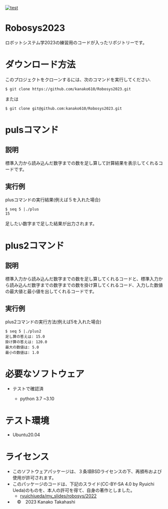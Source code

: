 [![test](https://github.com/kanako610/Robosys2023/actions/workflows/test.yml/badge.svg)](https://github.com/kanako610/Robosys2023/actions/workflows/test.yml)  

# Robosys2023

ロボットシステム学2023の練習用のコードが入ったリポジトリーです。


# ダウンロード方法

このプロジェクトをクローンするには、次のコマンドを実行してください.
```
$ git clone https://github.com/kanako610/Robosys2023.git
```
または
```
$ git clone git@github.com:kanako610/Robosys2023.git
```

pulsコマンド
===

説明
---
  
標準入力から読み込んだ数字までの数を足し算して計算結果を表示してくれるコードです。  

実行例
---
plusコマンドの実行結果(例えば５を入れた場合)
```
$ seq 5 |./plus
15
```
足したい数字まで足した結果が出力されます。

plus2コマンド
===

説明
---  
標準入力から読み込んだ数字までの数を足し算してくれるコードと、標準入力から読み込んだ数字までの数字までの数を掛け算してくれるコード、入力した数値の最大値と最小値を出してくれるコードです。　　

実行例
---
plus2コマンドの実行方法(例えば5を入れた場合)
```
$ seq 5 |./plus2
足し算の答えは: 15.0
掛け算の答えは: 120.0
最大の数値は: 5.0
最小の数値は: 1.0
```

# 必要なソフトウェア
* テストで確認済

  * python 3.7 ~3.10
# テスト環境

* Ubuntu20.04


# ライセンス
* このソフトウェアパッケージは、３条項BSDライセンスの下、再頒布および使用が許可されます。　　
* このパッケージのコードは、下記のスライド(CC-BY-SA 4.0 by Ryuichi Ueda)のものを、本人の許可を得て、自身の著作としました。　　
   *  [ryuichiueda/my_slides/robosys/2022](https://github.com/ryuichiueda/my_slides/tree/master/robosys_2022)
* 　©　2023 Kanako Takahashi　　
